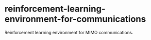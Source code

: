 # reinforcement-learning-environment-for-communications
Reinforcement learning environment for MIMO communications.

